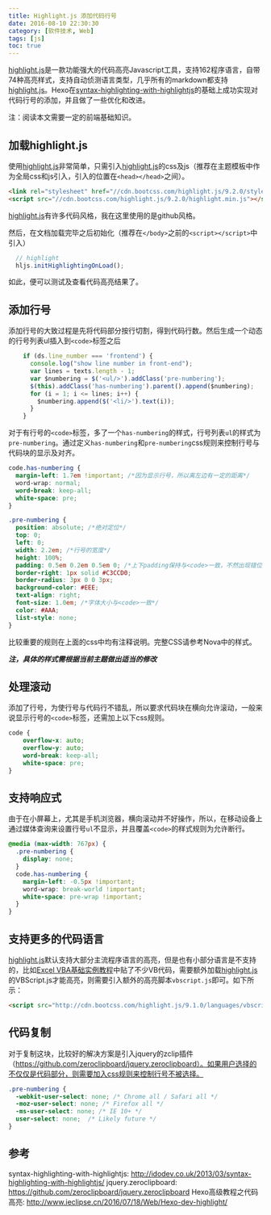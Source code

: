 ```yaml
---
title: Highlight.js 添加代码行号
date: 2016-08-10 22:30:30
category: [软件技术, Web]
tags: [js]
toc: true
---
```


[highlight.js]是一款功能强大的代码高亮Javascript工具，支持162程序语言，自带74种高亮样式，支持自动侦测语言类型，几乎所有的markdown都支持[highlight.js]。Hexo在[syntax-highlighting-with-highlightjs]的基础上成功实现对代码行号的添加，并且做了一些优化和改进。

注：阅读本文需要一定的前端基础知识。

## 加载highlight.js
使用[highlight.js]非常简单，只需引入[highlight.js]的css及js（推荐在主题模板中作为全局css和js引入，引入的位置在`<head></head>`之间）。

``` html
<link rel="stylesheet" href="//cdn.bootcss.com/highlight.js/9.2.0/styles/github.min.css">
<script src="//cdn.bootcss.com/highlight.js/9.2.0/highlight.min.js"></script>
```
[highlight.js]有许多代码风格，我在这里使用的是github风格。

然后，在文档加载完毕之后初始化（推荐在`</body>`之前的`<script></script>`中引入）

``` js hljs.js https://github.com/Jamling/hexo-theme-nova/blob/master/source/js/hljs.js#L3:L4
  // highlight
  hljs.initHighlightingOnLoad(); 
```

如此，便可以测试及查看代码高亮结果了。

## 添加行号
添加行号的大致过程是先将代码部分按行切割，得到代码行数。然后生成一个动态的行号列表ul插入到`<code>`标签之后

```js hljs.js https://github.com/Jamling/hexo-theme-nova/blob/master/source/js/hljs.js#L51:L59
    if (ds.line_number === 'frontend') {
      console.log("show line number in front-end");
      var lines = texts.length - 1;
      var $numbering = $('<ul/>').addClass('pre-numbering');
      $(this).addClass('has-numbering').parent().append($numbering);
      for (i = 1; i <= lines; i++) {
        $numbering.append($('<li/>').text(i));
      }
    }
```

对于有行号的`<code>`标签，多了一个`has-numbering`的样式，行号列表`ul`的样式为`pre-numbering`。通过定义`has-numbering`和`pre-numbering`css规则来控制行号与代码块的显示及对齐。

```css nova.scss https://github.com/Jamling/hexo-theme-nova/tree/master/source/css/bs/nova.scss
code.has-numbering {
  margin-left: 1.7em !important; /*因为显示行号，所以离左边有一定的距离*/
  word-wrap: normal; 
  word-break: keep-all;
  white-space: pre;
}

.pre-numbering {
  position: absolute; /*绝对定位*/
  top: 0;
  left: 0;
  width: 2.2em; /*行号的宽度*/
  height: 100%;
  padding: 0.5em 0.2em 0.5em 0; /*上下padding保持与<code>一致，不然出现错位*/
  border-right: 1px solid #C3CCD0;
  border-radius: 3px 0 0 3px;
  background-color: #EEE;
  text-align: right;
  font-size: 1.0em; /*字体大小与<code>一致*/
  color: #AAA;
  list-style: none;
}
```

比较重要的规则在上面的css中均有注释说明。完整CSS请参考Nova中的样式。

***注，具体的样式需根据当前主题做出适当的修改***

## 处理滚动

添加了行号，为使行号与代码行不错乱，所以要求代码块在横向允许滚动，一般来说显示行号的`<code>`标签，还需加上以下css规则。
```css
code {
    overflow-x: auto;
    overflow-y: auto;
    word-break: keep-all;
    white-space: pre;
}
```  

## 支持响应式
由于在小屏幕上，尤其是手机浏览器，横向滚动并不好操作，所以，在移动设备上通过媒体查询来设置行号`ul`不显示，并且覆盖`<code>`的样式规则为允许断行。

```css
@media (max-width: 767px) {
  .pre-numbering {
    display: none;
  }
  code.has-numbering {
    margin-left: -0.5px !important;
    word-wrap: break-world !important;
    white-space: pre-wrap !important;
  }
}
```

## 支持更多的代码语言

[highlight.js]默认支持大部分主流程序语言的高亮，但是也有小部分语言是不支持的，比如[Excel VBA基础实例教程]中贴了不少VB代码，需要额外加载[highlight.js]的VBScript.js才能高亮，则需要引入额外的高亮脚本`vbscript.js`即可。如下所示：

```html
<script src="http://cdn.bootcss.com/highlight.js/9.1.0/languages/vbscript.min.js" ></script>

```

## 代码复制
对于复制这块，比较好的解决方案是引入jquery的zclip插件（https://github.com/zeroclipboard/jquery.zeroclipboard）。如果用户选择的不仅仅是代码部分，则需要加入css规则来控制行号不被选择。

``` css
.pre-numbering {
  -webkit-user-select: none; /* Chrome all / Safari all */
  -moz-user-select: none; /* Firefox all */
  -ms-user-select: none; /* IE 10+ */
  user-select: none;  /* Likely future */ 
}
```

## 参考
syntax-highlighting-with-highlightjs: http://idodev.co.uk/2013/03/syntax-highlighting-with-highlightjs/
jquery.zeroclipboard: https://github.com/zeroclipboard/jquery.zeroclipboard
Hexo高级教程之代码高亮: http://www.ieclipse.cn/2016/07/18/Web/Hexo-dev-highlight/

[highlight.js]: https://highlightjs.org/
[hexo]: https://hexo.io
[Nova]: http://github.com/Jamling/hexo-theme-nova
[Excel VBA基础实例教程]: http://www.ieclipse.cn/2016/05/13/tech-vba-guide/
[syntax-highlighting-with-highlightjs]: http://idodev.co.uk/2013/03/syntax-highlighting-with-highlightjs/
